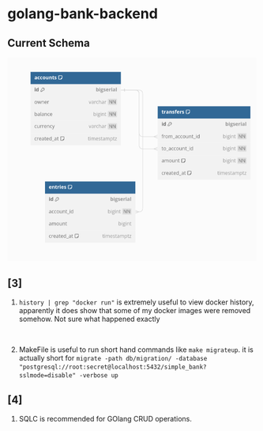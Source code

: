 # golang-bank-backend

## Current Schema
![Alt text](/static/image.png)

## [3]
 
1. ```history | grep "docker run"``` is extremely useful to view docker history, apparently it does show that some of my docker images were removed somehow. Not sure what happened exactly
<br>

2. MakeFile is useful to run short hand commands like ```make migrateup```. it is actually short for 
   ```migrate -path db/migration/ -database "postgresql://root:secret@localhost:5432/simple_bank?sslmode=disable" -verbose up```

        
## [4]
1. SQLC is recommended for GOlang CRUD operations.